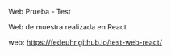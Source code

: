 Web Prueba - Test
   

Web de muestra realizada en React

web: https://fedeuhr.github.io/test-web-react/
